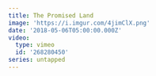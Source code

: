 ```yaml
---
title: The Promised Land
image: 'https://i.imgur.com/4jimClX.png'
date: '2018-05-06T05:00:00.000Z'
video:
  type: vimeo
  id: '268280450'
series: untapped
---
```


